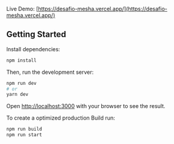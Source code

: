 Live Demo: [https://desafio-mesha.vercel.app/](https://desafio-mesha.vercel.app/)

## Getting Started

Install dependencies:

```bash
npm install
```

Then, run the development server:

```bash
npm run dev
# or
yarn dev
```

Open [http://localhost:3000](http://localhost:3000) with your browser to see the result.

To create a optimized production Build run:

```bash
npm run build
npm run start
```
